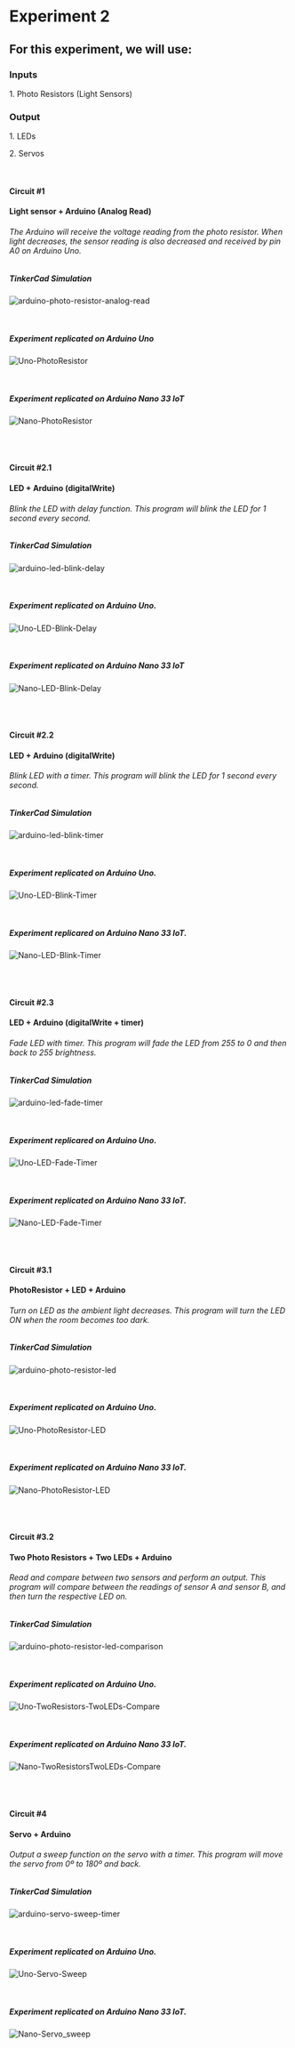 <h1>Experiment 2</h1>
<h2>For this experiment, we will use:</h2>
  <h3>Inputs</h3> <p>1. Photo Resistors (Light Sensors)</p>
<h3>Output</h3> <p>1. LEDs</p> <p>2. Servos</p>

<br>

<h4>Circuit #1</h4>
<h4>Light sensor + Arduino (Analog Read)</h4>

<h6>The Arduino will receive the voltage reading from the photo resistor. When light decreases, the sensor reading is also decreased and received by pin A0 on Arduino Uno.</h6> 
<h5>TinkerCad Simulation</h5>

![arduino-photo-resistor-analog-read](https://user-images.githubusercontent.com/43145138/82398041-dd8eac00-9a1f-11ea-9c4f-df649609d6ec.gif)

<br>

<h5>Experiment replicated on Arduino Uno</h5>

![Uno-PhotoResistor](https://user-images.githubusercontent.com/43145138/83698018-6257f900-a5ce-11ea-9999-b01630a7166e.gif)

<br>

<h5>Experiment replicated on Arduino Nano 33 IoT</h5>

![Nano-PhotoResistor](https://user-images.githubusercontent.com/43145138/83693721-9e865c00-a5c4-11ea-9a15-b3bbd7e56a1e.gif)

<br><br>


<h4>Circuit #2.1</h4>
<h4>LED + Arduino (digitalWrite)</h4>

<h6>Blink the LED with delay function. This program will blink the LED for 1 second every second.</h6>


<h5>TinkerCad Simulation</h5>

![arduino-led-blink-delay](https://user-images.githubusercontent.com/43145138/82398346-acfb4200-9a20-11ea-9128-5c9f08bcd24c.gif)


<br>


<h5>Experiment replicated on Arduino Uno.</h5>

![Uno-LED-Blink-Delay](https://user-images.githubusercontent.com/43145138/83693251-bf01e680-a5c3-11ea-93b9-3e2535077ede.gif)

<br>


<h5>Experiment replicated on Arduino Nano 33 IoT</h5>

![Nano-LED-Blink-Delay](https://user-images.githubusercontent.com/43145138/83693745-aa721e00-a5c4-11ea-8e2b-5d3e969a98fd.gif)


<br><br>


<h4>Circuit #2.2</h4>
<h4>LED + Arduino (digitalWrite)</h4>


<h6>Blink LED with a timer. This program will blink the LED for 1 second every second. </h6>


<h5>TinkerCad Simulation</h5>

![arduino-led-blink-timer](https://user-images.githubusercontent.com/43145138/82398385-bdabb800-9a20-11ea-95e2-077c077e2b4c.gif)


<br>


<h5>Experiment replicated on Arduino Uno.</h5>

![Uno-LED-Blink-Timer](https://user-images.githubusercontent.com/43145138/83693302-d5a83d80-a5c3-11ea-9d28-387f641a6034.gif)

<br>

<h5>Experiment replicared on Arduino Nano 33 IoT.</h5>

![Nano-LED-Blink-Timer](https://user-images.githubusercontent.com/43145138/83693754-ae05a500-a5c4-11ea-9b56-882854d7f81a.gif)


<br><br>


<h4>Circuit #2.3</h4>
<h4>LED + Arduino (digitalWrite + timer)</h4>


<h6>Fade LED with timer. This program will fade the LED from 255 to 0 and then back to 255 brightness.</h6>

<h5>TinkerCad Simulation</h5>

![arduino-led-fade-timer](https://user-images.githubusercontent.com/43145138/82398417-ca301080-9a20-11ea-8326-2e4595bc1d7f.gif)


<br>


<h5>Experiment replicared on Arduino Uno.</h5>

![Uno-LED-Fade-Timer](https://user-images.githubusercontent.com/43145138/83693319-dd67e200-a5c3-11ea-97b3-9d28b890a12e.gif)


<br>


<h5>Experiment replicated on Arduino Nano 33 IoT.</h5>

![Nano-LED-Fade-Timer](https://user-images.githubusercontent.com/43145138/83693763-b362ef80-a5c4-11ea-9f62-d5062cc88dd6.gif)


<br><br>


<h4>Circuit #3.1</h4>
<h4> PhotoResistor + LED + Arduino</h4>


<h6>Turn on LED as the ambient light decreases. This program will turn the LED ON when the room becomes too dark.</h6>


<h5>TinkerCad Simulation</h5>

![arduino-photo-resistor-led](https://user-images.githubusercontent.com/43145138/82398147-1dee2a00-9a20-11ea-957c-f7c9f2909ec1.gif)

<br>

<h5>Experiment replicated on Arduino Uno.</h5>

![Uno-PhotoResistor-LED](https://user-images.githubusercontent.com/43145138/83693394-025c5500-a5c4-11ea-81e5-9b49895c373e.gif)

<br>

<h5>Experiment replicated on Arduino Nano 33 IoT.</h5>

![Nano-PhotoResistor-LED](https://user-images.githubusercontent.com/43145138/83693861-e6a57e80-a5c4-11ea-8f45-3a5ba3a46181.gif)


<br><br>


<h4>Circuit #3.2</h4>
<h4>Two Photo Resistors + Two LEDs + Arduino</h4>


<h6>Read and compare between two sensors and perform an output. This program will compare between the readings of sensor A and sensor B, and then turn the respective LED on.</h6>


<h5>TinkerCad Simulation</h5>

![arduino-photo-resistor-led-comparison](https://user-images.githubusercontent.com/43145138/82398214-44ac6080-9a20-11ea-8488-ce91c8a1c80a.gif)


<br>


<h5>Experiment replicated on Arduino Uno.</h5>

![Uno-TwoResistors-TwoLEDs-Compare](https://user-images.githubusercontent.com/43145138/83693469-20c25080-a5c4-11ea-9f3a-89aac1941689.gif)


<br>


<h5>Experiment replicated on Arduino Nano 33 IoT.</h5>

![Nano-TwoResistorsTwoLEDs-Compare](https://user-images.githubusercontent.com/43145138/83693890-fb821200-a5c4-11ea-9c68-1e2cb4f07349.gif)


<br><br>



<h4>Circuit #4</h4>
<h4>Servo + Arduino</h4>


<h6>Output a sweep function on the servo with a timer. This program will move the servo from 0º to 180º and back. 


<h5>TinkerCad Simulation</h5>

![arduino-servo-sweep-timer](https://user-images.githubusercontent.com/43145138/82398480-f055b080-9a20-11ea-8bd1-cb1875648514.gif)


<br>


<h5>Experiment replicated on Arduino Uno.</h5>

![Uno-Servo-Sweep](https://user-images.githubusercontent.com/43145138/83693515-3df71f00-a5c4-11ea-97cf-b27546c0cc7b.gif)

<br>

<h5>Experiment replicated on Arduino Nano 33 IoT.</h5>

![Nano-Servo_sweep](https://user-images.githubusercontent.com/43145138/83693918-0b015b00-a5c5-11ea-9e18-96718ef2b78e.gif)